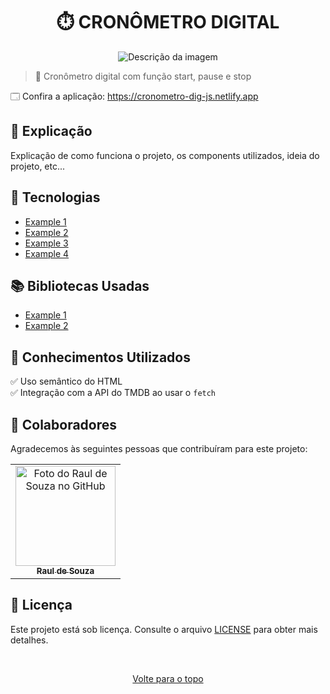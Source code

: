 <h1 align="center">⏱️ CRONÔMETRO DIGITAL</h1>

<div align="center">
  <img src="https://www.acheicampos.com.br/uploads/advertiser/default_anunciante_thumbnail.png" alt="Descrição da imagem">
</div>

> 🔎 Cronômetro digital com função start, pause e stop

🗔 Confira a aplicação: https://cronometro-dig-js.netlify.app <br>

## 📄 Explicação

Explicação de como funciona o projeto, os components utilizados, ideia do projeto, etc...

## 🚀 Tecnologias

- [Example 1](https://www.linkedin.com/in/raul-de-souza/)
- [Example 2](https://www.linkedin.com/in/raul-de-souza/)
- [Example 3](https://www.linkedin.com/in/raul-de-souza/)
- [Example 4](https://www.linkedin.com/in/raul-de-souza/)

## 📚 Bibliotecas Usadas

- [Example 1](https://www.linkedin.com/in/raul-de-souza/)
- [Example 2](https://www.linkedin.com/in/raul-de-souza/)

## 📔 Conhecimentos Utilizados

✅ Uso semântico do HTML\
✅ Integração com a API do TMDB ao usar o `fetch`

## 🤝 Colaboradores

Agradecemos às seguintes pessoas que contribuíram para este projeto:

<table>
  <tr>
    <td align="center">
      <a href="#">
        <img src="https://github.com/r4ulzito.png" width="160px;" alt="Foto do Raul de Souza no GitHub"/><br>
        <sub>
          <b>Raul de Souza</b>
        </sub>
      </a>
    </td>
  </tr>
</table>

## 📝 Licença

Este projeto está sob licença. Consulte o arquivo [LICENSE](LICENSE.md) para obter mais detalhes.

&#xa0;

<div align="center">
  <a href="#top">Volte para o topo</a>
</div>
